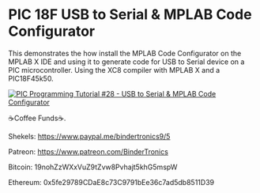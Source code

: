 # **PIC 18F USB to Serial & MPLAB Code Configurator**

This demonstrates the how install the MPLAB Code Configurator on the MPLAB X IDE and using it to generate code for USB to Serial device on a PIC microcontroller. Using the XC8 compiler with MPLAB X and a PIC18F45k50.

[![PIC Programming Tutorial #28 - USB to Serial & MPLAB Code Configurator](https://img.youtube.com/vi/GXDTH1TGD1w/0.jpg)](https://www.youtube.com/watch?v=GXDTH1TGD1w "PIC Programming Tutorial #28 - USB to Serial & MPLAB Code Configurator")

☕Coffee Funds☕.

Shekels: 
https://www.paypal.me/bindertronics9/5

Patreon:
https://www.patreon.com/BinderTronics

Bitcoin: 
19nohZzWXxVuZ9tZvw8Pvhajt5khG5mspW

Ethereum: 
0x5fe29789CDaE8c73C9791bEe36c7ad5db8511D39
